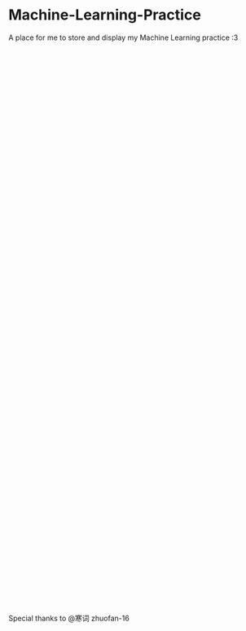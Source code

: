 # Machine-Learning-Practice
A place for me to store and display my Machine Learning practice :3
<br>
<br><br>
<br><br>
<br><br>
<br><br>
<br>
<br>
<br><br>
<br><br>
<br><br>
<br><br>
<br>
<br>
<br><br>
<br><br>
<br><br>
<br><br>
<br>
<br>
<br><br>
<br><br>
<br><br>
<br><br>
<br>
<br>
<br><br>
<br><br>
<br><br>
<br><br>
<br>
<br>
<br><br>
<br><br>
<br><br>
<br><br>
<br>
<br>
<br><br>
<br><br>
<br><br>
Special thanks to @寒词 zhuofan-16
